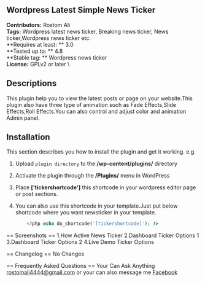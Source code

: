 ## Wordpress Latest Simple News Ticker 
**Contributors:** Rostom Ali \
**Tags:** Wordpress latest news ticker, Breaking news ticker, News ticker,Wordpress news ticker etc. \
**Requires at least: ** 3.0 \
**Tested up to: ** 4.8 \
**Stable tag: ** Wordpress news ticker \
**License:** GPLv2 or later \

## Descriptions
This plugin help you to view the latest posts or page on your website.This plugin also have three type of animation such as Fade Effects,Slide Effects,Roll Effects.You can also control and adjust color and animation Admin panel.

## Installation
This section describes you how to install the plugin and get it working.
	e.g.
	
1. Upload `plugin directory` to the **/wp-content/plugins/** directory
1. Activate the plugin through the **/Plugins/** menu in WordPress
1. Place **['tickershortcode']** this shortcode in your wordpress editor page or post sections.
1. You can also use this shortcode in your template.Just put below shortcode where you want newsticker in your template.

	```php
		<?php echo do_shortcode('[tickershortcode]'); ?>
	```

== Screenshots ==
1.How Active News Ticker
2.Dashboard Ticker Options 1
3.Dashboard Ticker Options 2
4.Live Demo Ticker Options

== Changelog ==
No Changes

== Frequently Asked Questions ==
Your Can Ask Anything rostomali4444@gmail.com
or your can also message me <a href="http://www.facebook.com/engrrostomali">Facebook</a>

